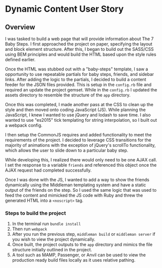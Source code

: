 # Dynamic Content User Story

## Overview

I was tasked to build a web page that will provide information about The 7 Baby Steps. I first approached the project on paper, specifying the layout and block element structure. After this, I began to build out the SASS/CSS using BEM principles and would build the HTML based upon the style rules defined earlier.

Once the HTML was stubbed out with a "baby-steps" template, I saw a opportunity to use repeatable partials for baby steps, friends, and sidebar links. After adding the logic to the partials, I decided to build a content feeder for the JSON files provided. This is setup in the `config.rb` file and required an update the project gemset. While in the `config.rb` I updated the assets directory to resemble the structure of the `app` directory.

Once this was completed, I made another pass at the CSS to clean up the style and then moved onto coding JavaScript (JS). While planning the JavaScript, I knew I wanted to use jQuery and lodash to save time. I also wanted to use "es2015" tick templating for string interpolation, so I built out a webpack config.

I then setup the CommonJS requires and added functionality to meet the requirements of the project. I decided to leverage CSS transitions for the majority of animations with the exception of jQuery's scrollTo functionality, which allows the user to slide down to a particular baby step.

While developing this, I realized there would only need to be one AJAX call. I set the response to a variable `friends` and referenced this object once the AJAX request had completed successfully.

Once I was done with the JS, I wanted to add a way to show the friends dynamically using the Middleman templating system and have a static output of the friends on the step. So I used the same logic that was used to feed the content and mimicked the JS code with Ruby and threw the generated HTML into a `<noscript>` tag.

### Steps to build the project

1. In the terminal run `bundle install`
2. Then run `webpack`
3. After you run the previous step, `middleman build` or `middleman server` if you wish to view the project dynamically.
4. Once built, the project outputs to the `app` directory and mimics the file structure initially outlined in the project.
5. A tool such as MAMP, Passenger, or Anvil can be used to view the production ready build files locally as it uses relative pathing.
